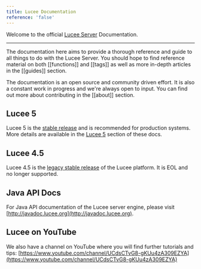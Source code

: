 ```yaml
---
title: Lucee Documentation
reference: 'false'
---
```


Welcome to the official [Lucee Server](http://lucee.org) Documentation. 

---

The documentation here aims to provide a thorough reference and guide to all things to do with the Lucee Server. You should hope to find reference material on both [[functions]] and [[tags]] as well as more in-depth articles in the [[guides]] section.

The documentation is an open source and community driven effort. It is also a constant work in progress and we're always open to input. You can find out more about contributing in the [[about]] section.

## Lucee 5
Lucee 5 is the [stable release](https://lucee.org/downloads.html) and is recommended for production systems. More details are available in the [Lucee 5](/guides/lucee-5.html) section of these docs.

## Lucee 4.5
Lucee 4.5 is the [legacy stable release](https://lucee.org/downloads.html) of the Lucee platform. It is EOL and no longer supported.

## Java API Docs
For Java API documentation of the Lucee server engine, please visit [http://javadoc.lucee.org](http://javadoc.lucee.org).

## Lucee on YouTube
We also have a channel on YouTube where you will find further tutorials and tips: [https://www.youtube.com/channel/UCdsCTvG8-gKUu4zA309EZYA](https://www.youtube.com/channel/UCdsCTvG8-gKUu4zA309EZYA)
